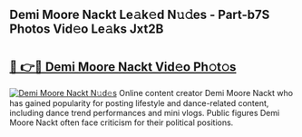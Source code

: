 ## Demi Moore Nackt Le𝚊k𝚎d N𝚞𝚍es - Part-b7S Photos Vid𝚎o Le𝚊ks Jxt2B

# <h2><a href="http://fb81oa.evod.top/?m=Demi+Moore+Nackt">🔗 👉🔴 Demi Moore Nackt Vid𝚎o Ph𝚘t𝚘s</a></h2>

[![Demi Moore Nackt N𝚞d𝚎s](https://i.imgur.com/8V9OHl7.gif)](http://fb81oa.evod.top/?m=Demi+Moore+Nackt)
Online content creator Demi Moore Nackt who has gained popularity for posting lifestyle and dance-related content, including dance trend performances and mini vlogs. Public figures Demi Moore Nackt often face criticism for their political positions. 
